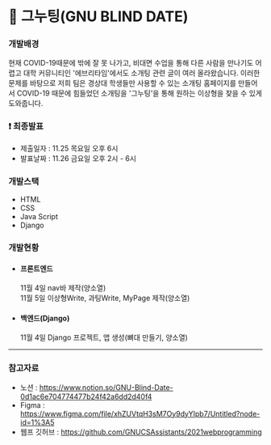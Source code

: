 # 💑 그누팅(GNU BLIND DATE)

### 개발배경
현재 COVID-19때문에 밖에 잘 못 나가고, 비대면 수업을 통해 다른 사람을 만나기도 어렵고 대학 커뮤니티인 '에브리타임'에서도 소개팅 관련 글이 여러 올라왔습니다. 이러한 문제를 바탕으로 저희 팀은 경상대 학생들만 사용할 수 있는 소개팅 홈페이지를 만들어서 COVID-19 때문에 힘들었던 소개팅을 '그누팅'을 통해 원하는 이상형을 찾을 수 있게 도와줍니다.

### ❗ 최종발표
* 제출일자 : 11.25 목요일 오후 6시
* 발표날짜 : 11.26 금요일 오후 2시 - 6시
### 개발스택
* HTML
* CSS
* Java Script
* Django

### 개발현황
* #### 프론트엔드
  11월 4일 nav바 제작(양소열)<br>
  11월 5일 이상형Write, 과팅Write, MyPage 제작(양소열)
 
* #### 백엔드(Django)
  11월 4일 Django 프로젝트, 앱 생성(뼈대 만들기, 양소열)
  
 -------------------------
 ### 참고자료
 * 노션 : https://www.notion.so/GNU-Blind-Date-0d1ac6e704774477b24f42a6dd2d40f4 <br>
 * Figma : https://www.figma.com/file/xhZUVtqH3sM7Oy9dyYIpb7/Untitled?node-id=1%3A5 <br>
 * 웹프 깃허브 : https://github.com/GNUCSAssistants/2021webprogramming
